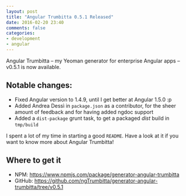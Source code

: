 ```yaml
---
layout: post
title: "Angular Trumbitta 0.5.1 Released"
date: 2016-02-20 23:40
comments: false
categories:
- development
- angular
---
```


Angular Trumbitta – my Yeoman generator for enterprise Angular apps – v0.5.1 is now available.

## Notable changes:

* Fixed Angular version to 1.4.9, until I get better at Angular 1.5.0 :p
* Added Andrea Dessì in `package.json` as a contributor, for the sheer amount of feedback and for having added ngdoc support
* Added a `dist-package` grunt task, to get a packaged *dist* build in `tmp/build`

I spent a lot of my time in starting a good `README`. Have a look at it if you want to know more about Angular Trumbitta!

## Where to get it

* NPM: https://www.npmjs.com/package/generator-angular-trumbitta
* GitHub: https://github.com/ngTrumbitta/generator-angular-trumbitta/tree/v0.5.1

